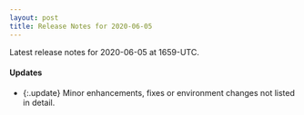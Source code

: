 ```yaml
---
layout: post
title: Release Notes for 2020-06-05
---
```


Latest release notes for 2020-06-05 at 1659-UTC.

<div class='updates' markdown='1'>

#### Updates

- {:.update} Minor enhancements, fixes or environment changes not listed in detail.

</div>


